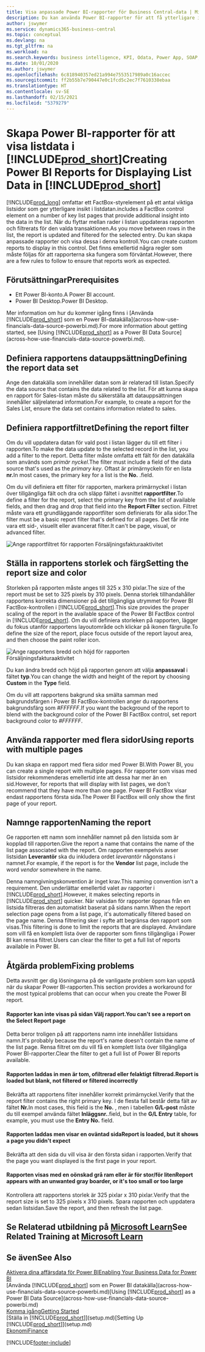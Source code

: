 ```yaml
---
title: Visa anpassade Power BI-rapporter för Business Central-data | Microsoft Docs
description: Du kan använda Power BI-rapporter för att få ytterligare information om data i listor.
author: jswymer
ms.service: dynamics365-business-central
ms.topic: conceptual
ms.devlang: na
ms.tgt_pltfrm: na
ms.workload: na
ms.search.keywords: business intelligence, KPI, Odata, Power App, SOAP, analysis
ms.date: 10/01/2020
ms.author: jswymer
ms.openlocfilehash: 6c818940357ed21a994e7553517989a0c16accec
ms.sourcegitcommit: ff2b55b7e790447e0c1fcd5c2ec7f7610338ebaa
ms.translationtype: HT
ms.contentlocale: sv-SE
ms.lasthandoff: 02/15/2021
ms.locfileid: "5379279"
---
```

# <a name="creating-power-bi-reports-for-displaying-list-data-in-prod_short"></a><span data-ttu-id="ec3d0-103">Skapa Power BI-rapporter för att visa listdata i [!INCLUDE[prod_short](includes/prod_short.md)]</span><span class="sxs-lookup"><span data-stu-id="ec3d0-103">Creating Power BI Reports for Displaying List Data in [!INCLUDE[prod_short](includes/prod_short.md)]</span></span>

[!INCLUDE[prod_long](includes/prod_long.md)] <span data-ttu-id="ec3d0-104">omfattar ett FactBox-styrelement på ett antal viktiga listsidor som ger ytterligare insikt i listdatan.</span><span class="sxs-lookup"><span data-stu-id="ec3d0-104">includes a FactBox control element on a number of key list pages that provide additional insight into the data in the list.</span></span> <span data-ttu-id="ec3d0-105">När du flyttar mellan rader i listan uppdateras rapporten och filtrerats för den valda transaktionen.</span><span class="sxs-lookup"><span data-stu-id="ec3d0-105">As you move between rows in the list, the report is updated and filtered for the selected entry.</span></span> <span data-ttu-id="ec3d0-106">Du kan skapa anpassade rapporter och visa dessa i denna kontroll.</span><span class="sxs-lookup"><span data-stu-id="ec3d0-106">You can create custom reports to display in this control.</span></span> <span data-ttu-id="ec3d0-107">Det finns emellertid några regler som måste följas för att rapporterna ska fungera som förväntat.</span><span class="sxs-lookup"><span data-stu-id="ec3d0-107">However, there are a few rules to follow to ensure that reports work as expected.</span></span>  

## <a name="prerequisites"></a><span data-ttu-id="ec3d0-108">Förutsättningar</span><span class="sxs-lookup"><span data-stu-id="ec3d0-108">Prerequisites</span></span>

- <span data-ttu-id="ec3d0-109">Ett Power BI-konto.</span><span class="sxs-lookup"><span data-stu-id="ec3d0-109">A Power BI account.</span></span>
- <span data-ttu-id="ec3d0-110">Power BI Desktop.</span><span class="sxs-lookup"><span data-stu-id="ec3d0-110">Power BI Desktop.</span></span>

<span data-ttu-id="ec3d0-111">Mer information om hur du kommer igång finns i [Använda [!INCLUDE[prod_short](includes/prod_short.md)] som en Power BI-datakälla](across-how-use-financials-data-source-powerbi.md).</span><span class="sxs-lookup"><span data-stu-id="ec3d0-111">For more information about getting started, see [Using [!INCLUDE[prod_short](includes/prod_short.md)] as a Power BI Data Source](across-how-use-financials-data-source-powerbi.md).</span></span>

## <a name="defining-the-report-data-set"></a><span data-ttu-id="ec3d0-112">Definiera rapportens datauppsättning</span><span class="sxs-lookup"><span data-stu-id="ec3d0-112">Defining the report data set</span></span>

<span data-ttu-id="ec3d0-113">Ange den datakälla som innehåller datan som är relaterad till listan.</span><span class="sxs-lookup"><span data-stu-id="ec3d0-113">Specify the data source that contains the data related to the list.</span></span> <span data-ttu-id="ec3d0-114">För att kunna skapa en rapport för Sales-listan måste du säkerställa att datauppsättningen innehåller säljrelaterad information.</span><span class="sxs-lookup"><span data-stu-id="ec3d0-114">For example, to create a report for the Sales List, ensure the data set contains information related to sales.</span></span>  

## <a name="defining-the-report-filter"></a><span data-ttu-id="ec3d0-115">Definiera rapportfiltret</span><span class="sxs-lookup"><span data-stu-id="ec3d0-115">Defining the report filter</span></span>

<span data-ttu-id="ec3d0-116">Om du vill uppdatera datan för vald post i listan lägger du till ett filter i rapporten.</span><span class="sxs-lookup"><span data-stu-id="ec3d0-116">To make the data update to the selected record in the list, you add a filter to the report.</span></span> <span data-ttu-id="ec3d0-117">Detta filter måste omfatta ett fält för den datakälla som används som *primär nyckel*.</span><span class="sxs-lookup"><span data-stu-id="ec3d0-117">The filter must include a field of the data source that's used as the *primary key*.</span></span> <span data-ttu-id="ec3d0-118">Oftast är primärnyckeln för en lista **nr.**</span><span class="sxs-lookup"><span data-stu-id="ec3d0-118">In most cases, the primary key for a list is the **No.**</span></span> <span data-ttu-id="ec3d0-119">.</span><span class="sxs-lookup"><span data-stu-id="ec3d0-119">field.</span></span>

<span data-ttu-id="ec3d0-120">Om du vill definiera ett filter för rapporten, markera primärnyckel i listan över tillgängliga fält och dra och släpp fältet i avsnittet **rapportfilter**.</span><span class="sxs-lookup"><span data-stu-id="ec3d0-120">To define a filter for the report, select the primary key from the list of available fields, and then drag and drop that field into the **Report Filter** section.</span></span> <span data-ttu-id="ec3d0-121">Filtret måste vara ett grundläggande rapportfilter som definierats för alla sidor.</span><span class="sxs-lookup"><span data-stu-id="ec3d0-121">The filter must be a basic report filter that's defined for all pages.</span></span> <span data-ttu-id="ec3d0-122">Det får inte vara ett sid-, visuellt eller avancerat filter.</span><span class="sxs-lookup"><span data-stu-id="ec3d0-122">It can't be page, visual, or advanced filter.</span></span>

![Ange rapportfiltret för rapporten Försäljningsfakturaaktivitet](./media/across-how-use-powerbi-reports-factbox/financials-powerbi-report-filter-v3.png)

## <a name="setting-the-report-size-and-color"></a><span data-ttu-id="ec3d0-124">Ställa in rapportens storlek och färg</span><span class="sxs-lookup"><span data-stu-id="ec3d0-124">Setting the report size and color</span></span>

<span data-ttu-id="ec3d0-125">Storleken på rapporten måste anges till 325 x 310 pixlar.</span><span class="sxs-lookup"><span data-stu-id="ec3d0-125">The size of the report must be set to 325 pixels by 310 pixels.</span></span> <span data-ttu-id="ec3d0-126">Denna storlek tillhandahåller rapportens korrekta dimensioner på det tillgängliga utrymmet för Power BI FactBox-kontrollen i [!INCLUDE[prod_short](includes/prod_short.md)].</span><span class="sxs-lookup"><span data-stu-id="ec3d0-126">This size provides the proper scaling of the report in the available space of the Power BI FactBox control in [!INCLUDE[prod_short](includes/prod_short.md)].</span></span> <span data-ttu-id="ec3d0-127">Om du vill definiera storleken på rapporten, lägger du fokus utanför rapportens layoutområde och klickar på ikonen färgrulle.</span><span class="sxs-lookup"><span data-stu-id="ec3d0-127">To define the size of the report, place focus outside of the report layout area, and then choose the paint roller icon.</span></span>

![Ange rapportens bredd och höjd för rapporten Försäljningsfakturaaktivitet](./media/across-how-use-powerbi-reports-factbox/financials-powerbi-report-sizing-v3.png)

<span data-ttu-id="ec3d0-129">Du kan ändra bredd och höjd på rapporten genom att välja **anpassaval** i fältet **typ**.</span><span class="sxs-lookup"><span data-stu-id="ec3d0-129">You can change the width and height of the report by choosing **Custom** in the **Type** field.</span></span>

<span data-ttu-id="ec3d0-130">Om du vill att rapportens bakgrund ska smälta samman med bakgrundsfärgen i Power BI FactBox-kontrollen anger du rapportens bakgrundsfärg som *#FFFFFF*.</span><span class="sxs-lookup"><span data-stu-id="ec3d0-130">If you want the background of the report to blend with the background color of the Power BI FactBox control, set report background color to *#FFFFFF*.</span></span> 

## <a name="using-reports-with-multiple-pages"></a><span data-ttu-id="ec3d0-131">Använda rapporter med flera sidor</span><span class="sxs-lookup"><span data-stu-id="ec3d0-131">Using reports with multiple pages</span></span>

<span data-ttu-id="ec3d0-132">Du kan skapa en rapport med flera sidor med Power BI.</span><span class="sxs-lookup"><span data-stu-id="ec3d0-132">With Power BI, you can create a single report with multiple pages.</span></span> <span data-ttu-id="ec3d0-133">För rapporter som visas med listsidor rekommenderas emellertid inte att dessa har mer än en sid.</span><span class="sxs-lookup"><span data-stu-id="ec3d0-133">However, for reports that will display with list pages, we don't recommend that they have more than one page.</span></span> <span data-ttu-id="ec3d0-134">Power BI FactBox visar endast rapportens första sida.</span><span class="sxs-lookup"><span data-stu-id="ec3d0-134">The Power BI FactBox will only show the first page of your report.</span></span>

## <a name="naming-the-report"></a><span data-ttu-id="ec3d0-135">Namnge rapporten</span><span class="sxs-lookup"><span data-stu-id="ec3d0-135">Naming the report</span></span>

<span data-ttu-id="ec3d0-136">Ge rapporten ett namn som innehåller namnet på den listsida som är kopplad till rapporten.</span><span class="sxs-lookup"><span data-stu-id="ec3d0-136">Give the report a name that contains the name of the list page associated with the report.</span></span> <span data-ttu-id="ec3d0-137">Om rapporten exempelvis avser listsidan **Leverantör** ska du inkludera ordet *leverantör* någonstans i namnet.</span><span class="sxs-lookup"><span data-stu-id="ec3d0-137">For example, if the report is for the **Vendor** list page, include the word *vendor* somewhere in the name.</span></span>  

<span data-ttu-id="ec3d0-138">Denna namngivningskonvention är inget krav.</span><span class="sxs-lookup"><span data-stu-id="ec3d0-138">This naming convention isn't a requirement.</span></span> <span data-ttu-id="ec3d0-139">Den underlättar emellertid valet av rapporter i [!INCLUDE[prod_short](includes/prod_short.md)].</span><span class="sxs-lookup"><span data-stu-id="ec3d0-139">However, it makes selecting reports in [!INCLUDE[prod_short](includes/prod_short.md)] quicker.</span></span> <span data-ttu-id="ec3d0-140">När valsidan för rapporter öppnas från en listsida filtreras den automatiskt baserat på sidans namn.</span><span class="sxs-lookup"><span data-stu-id="ec3d0-140">When the report selection page opens from a list page, it's automatically filtered based on the page name.</span></span> <span data-ttu-id="ec3d0-141">Denna filtrering sker i syfte att begränsa den rapport som visas.</span><span class="sxs-lookup"><span data-stu-id="ec3d0-141">This filtering is done to limit the reports that are displayed.</span></span> <span data-ttu-id="ec3d0-142">Användare som vill få en komplett lista över de rapporter som finns tillgängliga i Power BI kan rensa filtret.</span><span class="sxs-lookup"><span data-stu-id="ec3d0-142">Users can clear the filter to get a full list of reports available in Power BI.</span></span>  

## <a name="fixing-problems"></a><span data-ttu-id="ec3d0-143">Åtgärda problem</span><span class="sxs-lookup"><span data-stu-id="ec3d0-143">Fixing problems</span></span>

<span data-ttu-id="ec3d0-144">Detta avsnitt ger dig lösningarna på de vanligaste problem som kan uppstå när du skapar Power BI-rapporten.</span><span class="sxs-lookup"><span data-stu-id="ec3d0-144">This section provides a workaround for the most typical problems that can occur when you create the Power BI report.</span></span>  

#### <a name="you-cant-see-a-report-on-the-select-report-page"></a><span data-ttu-id="ec3d0-145">Rapporter kan inte visas på sidan Välj rapport.</span><span class="sxs-lookup"><span data-stu-id="ec3d0-145">You can't see a report on the Select Report page</span></span>

<span data-ttu-id="ec3d0-146">Detta beror troligen på att rapportens namn inte innehåller listsidans namn.</span><span class="sxs-lookup"><span data-stu-id="ec3d0-146">It's probably because the report's name doesn't contain the name of the list page.</span></span> <span data-ttu-id="ec3d0-147">Rensa filtret om du vill få en komplett lista över tillgängliga Power BI-rapporter.</span><span class="sxs-lookup"><span data-stu-id="ec3d0-147">Clear the filter to get a full list of Power BI reports available.</span></span>  

#### <a name="report-is-loaded-but-blank-not-filtered-or-filtered-incorrectly"></a><span data-ttu-id="ec3d0-148">Rapporten laddas in men är tom, ofiltrerad eller felaktigt filtrerad.</span><span class="sxs-lookup"><span data-stu-id="ec3d0-148">Report is loaded but blank, not filtered or filtered incorrectly</span></span>

<span data-ttu-id="ec3d0-149">Bekräfta att rapportens filter innehåller korrekt primärnyckel.</span><span class="sxs-lookup"><span data-stu-id="ec3d0-149">Verify that the report filter contains the right primary key.</span></span> <span data-ttu-id="ec3d0-150">I de flesta fall består detta fält av fältet **Nr.**</span><span class="sxs-lookup"><span data-stu-id="ec3d0-150">In most cases, this field is the **No.**</span></span> <span data-ttu-id="ec3d0-151">, men i tabellen **G/L-post** måste du till exempel använda fältet **Inläggsnr.**.</span><span class="sxs-lookup"><span data-stu-id="ec3d0-151">field, but in the **G/L Entry** table, for example, you must use the **Entry No.** field.</span></span>

#### <a name="report-is-loaded-but-it-shows-a-page-you-didnt-expect"></a><span data-ttu-id="ec3d0-152">Rapporten laddas men visar en oväntad sida</span><span class="sxs-lookup"><span data-stu-id="ec3d0-152">Report is loaded, but it shows a page you didn't expect</span></span>

<span data-ttu-id="ec3d0-153">Bekräfta att den sida du vill visa är den första sidan i rapporten.</span><span class="sxs-lookup"><span data-stu-id="ec3d0-153">Verify that the page you want displayed is the first page in your report.</span></span>  

#### <a name="report-appears-with-an-unwanted-gray-boarder-or-its-too-small-or-too-large"></a><span data-ttu-id="ec3d0-154">Rapporten visas med en oönskad grå ram eller är för stor/för liten</span><span class="sxs-lookup"><span data-stu-id="ec3d0-154">Report appears with an unwanted gray boarder, or it's too small or too large</span></span>

<span data-ttu-id="ec3d0-155">Kontrollera att rapportens storlek är 325 pixlar x 310 pixlar.</span><span class="sxs-lookup"><span data-stu-id="ec3d0-155">Verify that the report size is set to 325 pixels x 310 pixels.</span></span> <span data-ttu-id="ec3d0-156">Spara rapporten och uppdatera sedan listsidan.</span><span class="sxs-lookup"><span data-stu-id="ec3d0-156">Save the report, and then refresh the list page.</span></span>  

## <a name="see-related-training-at-microsoft-learn"></a><span data-ttu-id="ec3d0-157">Se Relaterad utbildning på [Microsoft Learn](/learn/modules/configure-powerbi-excel-dynamics-365-business-central/index)</span><span class="sxs-lookup"><span data-stu-id="ec3d0-157">See Related Training at [Microsoft Learn](/learn/modules/configure-powerbi-excel-dynamics-365-business-central/index)</span></span>

## <a name="see-also"></a><span data-ttu-id="ec3d0-158">Se även</span><span class="sxs-lookup"><span data-stu-id="ec3d0-158">See Also</span></span>

[<span data-ttu-id="ec3d0-159">Aktivera dina affärsdata för Power BI</span><span class="sxs-lookup"><span data-stu-id="ec3d0-159">Enabling Your Business Data for Power BI</span></span>](admin-powerbi.md)  
<span data-ttu-id="ec3d0-160">[Använda [!INCLUDE[prod_short](includes/prod_short.md)] som en Power BI datakälla](across-how-use-financials-data-source-powerbi.md)</span><span class="sxs-lookup"><span data-stu-id="ec3d0-160">[Using [!INCLUDE[prod_short](includes/prod_short.md)] as a Power BI Data Source](across-how-use-financials-data-source-powerbi.md)</span></span>  
[<span data-ttu-id="ec3d0-161">Komma igång</span><span class="sxs-lookup"><span data-stu-id="ec3d0-161">Getting Started</span></span>](product-get-started.md)  
<span data-ttu-id="ec3d0-162">[Ställa in [!INCLUDE[prod_short](includes/prod_short.md)]](setup.md)</span><span class="sxs-lookup"><span data-stu-id="ec3d0-162">[Setting Up [!INCLUDE[prod_short](includes/prod_short.md)]](setup.md)</span></span>  
[<span data-ttu-id="ec3d0-163">Ekonomi</span><span class="sxs-lookup"><span data-stu-id="ec3d0-163">Finance</span></span>](finance.md)  


[!INCLUDE[footer-include](includes/footer-banner.md)]